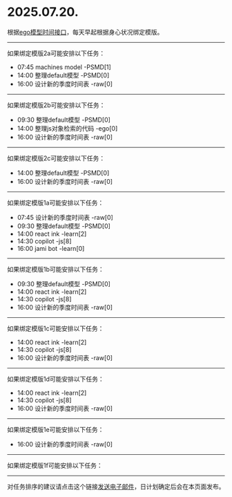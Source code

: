 # 2025.07.20.

根据[ego模型时间接口](https://gitee.com/hyg/blog/blob/master/timeflow.md)，每天早起根据身心状况绑定模版。

---
如果绑定模版2a可能安排以下任务：

- 07:45	machines model -PSMD[1]
- 14:00	整理default模型 -PSMD[0]
- 16:00	设计新的季度时间表 -raw[0]

---
如果绑定模版2b可能安排以下任务：

- 09:30	整理default模型 -PSMD[0]
- 14:00	整理js对象检索的代码 -ego[0]
- 16:00	设计新的季度时间表 -raw[0]

---
如果绑定模版2c可能安排以下任务：

- 14:00	整理default模型 -PSMD[0]
- 16:00	设计新的季度时间表 -raw[0]

---
如果绑定模版1a可能安排以下任务：

- 07:45	设计新的季度时间表 -raw[0]
- 09:30	整理default模型 -PSMD[0]
- 14:00	react ink -learn[2]
- 14:30	copilot -js[8]
- 16:00	jami bot -learn[0]

---
如果绑定模版1b可能安排以下任务：

- 09:30	整理default模型 -PSMD[0]
- 14:00	react ink -learn[2]
- 14:30	copilot -js[8]
- 16:00	设计新的季度时间表 -raw[0]

---
如果绑定模版1c可能安排以下任务：

- 14:00	react ink -learn[2]
- 14:30	copilot -js[8]
- 16:00	设计新的季度时间表 -raw[0]

---
如果绑定模版1d可能安排以下任务：

- 14:00	react ink -learn[2]
- 14:30	copilot -js[8]
- 16:00	设计新的季度时间表 -raw[0]

---
如果绑定模版1e可能安排以下任务：

- 16:00	设计新的季度时间表 -raw[0]

---
如果绑定模版1f可能安排以下任务：


---
对任务排序的建议请点击这个链接<a href="mailto:huangyg@mars22.com?subject=关于2025.07.20.任务排序的建议&body=date: 2025.07.20.%0D%0Afile: ../../blog/release/time/d.20250720.md%0D%0A---请勿修改邮件主题及以上内容---%0D%0A">发送电子邮件</a>，日计划确定后会在本页面发布。